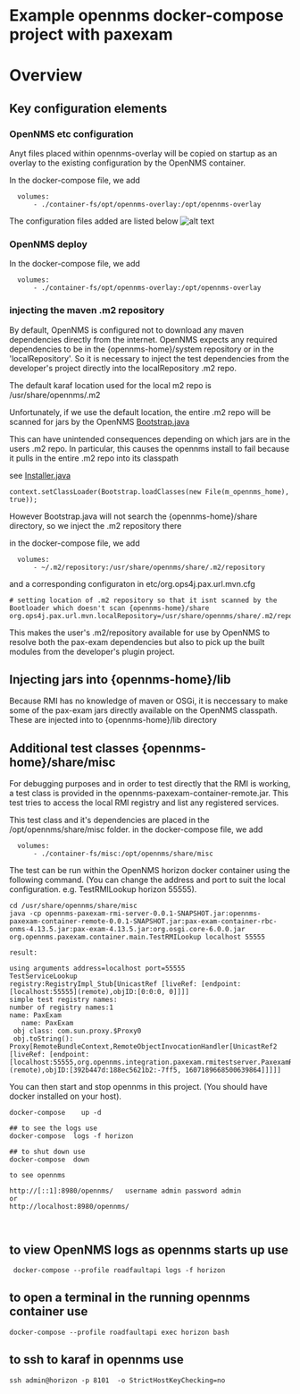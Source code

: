 # Example opennms docker-compose project with paxexam

# Overview

## Key configuration elements


### OpenNMS etc configuration
Anyt files placed within opennms-overlay will be copied on startup as an overlay to the existing configuration by the OpenNMS container.

In the docker-compose file, we add 

```
  volumes:
      - ./container-fs/opt/opennms-overlay:/opt/opennms-overlay
```
The configuration files added are listed below
![alt text](../main/docs/images/injectedFilesOpenNMS.jpg "Figure injectedFilesOpenNMS.jpg")


### OpenNMS deploy
In the docker-compose file, we add 

```
  volumes:
      - ./container-fs/opt/opennms-overlay:/opt/opennms-overlay
```

### injecting the maven .m2 repository
By default, OpenNMS is configured not to download any maven dependencies directly from the internet.
OpenNMS expects any required dependencies to be in the {opennms-home}/system repository or in the 'localRepository'.
So it is necessary to inject the test dependencies from the developer's project directly into the localRepository .m2 repo.

The default karaf location used for the local m2 repo is /usr/share/opennms/.m2

Unfortunately, if we use the default location, the entire .m2 repo will be scanned for jars by the OpenNMS [Bootstrap.java](https://github.com/OpenNMS/opennms/blob/develop/opennms-bootstrap/src/main/java/org/opennms/bootstrap/Bootstrap.java)

This can have unintended consequences depending on which jars are in the users .m2 repo.
In particular, this causes the opennms install to fail because it pulls in the entire .m2 repo into its classpath

see [Installer.java](https://github.com/OpenNMS/opennms/blob/develop/opennms-install/src/main/java/org/opennms/install/Installer.java)

```
context.setClassLoader(Bootstrap.loadClasses(new File(m_opennms_home), true));
```
However Bootstrap.java will not search the {opennms-home}/share directory, so we inject the .m2 repository there

in the docker-compose file, we add 

```
  volumes:
      - ~/.m2/repository:/usr/share/opennms/share/.m2/repository
```
and a corresponding configuraton in
etc/org.ops4j.pax.url.mvn.cfg

```
# setting location of .m2 repository so that it isnt scanned by the Bootloader which doesn't scan {opennms-home}/share
org.ops4j.pax.url.mvn.localRepository=/usr/share/opennms/share/.m2/repository
```
This makes the user's .m2/repository available for use by OpenNMS to resolve both the pax-exam dependencies but also to pick up the built modules from the developer's plugin project.

## Injecting jars into {opennms-home}/lib
Because RMI has no knowledge of maven or OSGi, it is neccessary to make some of the pax-exam jars directly available on the OpenNMS classpath.
These are injected into to {opennms-home}/lib directory

## Additional test classes {opennms-home}/share/misc
For debugging purposes and in order to test directly that the RMI is working, a test class is provided in the opennms-paxexam-container-remote.jar. 
This test tries to access the local RMI registry and list any registered services. 

This test class and it's dependencies are placed in the /opt/opennms/share/misc folder.
in the docker-compose file, we add 

```
  volumes:
      - ./container-fs/misc:/opt/opennms/share/misc

```
The test can be run within the OpenNMS horizon docker container using the following command. 
(You can change the address and port to suit the local configuration. e.g. TestRMILookup horizon 55555). 
```
cd /usr/share/opennms/share/misc
java -cp opennms-paxexam-rmi-server-0.0.1-SNAPSHOT.jar:opennms-paxexam-container-remote-0.0.1-SNAPSHOT.jar:pax-exam-container-rbc-onms-4.13.5.jar:pax-exam-4.13.5.jar:org.osgi.core-6.0.0.jar org.opennms.paxexam.container.main.TestRMILookup localhost 55555

result:

using arguments address=localhost port=55555
TestServiceLookup
registry:RegistryImpl_Stub[UnicastRef [liveRef: [endpoint:[localhost:55555](remote),objID:[0:0:0, 0]]]]
simple test registry names:
number of registry names:1
name: PaxExam
   name: PaxExam
 obj class: com.sun.proxy.$Proxy0
 obj.toString():  Proxy[RemoteBundleContext,RemoteObjectInvocationHandler[UnicastRef2 [liveRef: [endpoint:[localhost:55555,org.opennms.integration.paxexam.rmitestserver.PaxexamRMIServerSocketFactory@4cdbe50f](remote),objID:[392b447d:188ec5621b2:-7ff5, 1607189668500639864]]]]]
```





You can then start and stop opennms in this project.
(You should have docker installed on your host).

```
docker-compose    up -d

## to see the logs use
docker-compose  logs -f horizon

## to shut down use
docker-compose  down

to see opennms

http://[::1]:8980/opennms/   username admin password admin
or
http://localhost:8980/opennms/



```

## to view OpenNMS logs as opennms starts up use

```
 docker-compose --profile roadfaultapi logs -f horizon
```

## to open a terminal in the running opennms container use

```
docker-compose --profile roadfaultapi exec horizon bash
```

## to ssh to karaf in opennms use
```
ssh admin@horizon -p 8101  -o StrictHostKeyChecking=no
```


